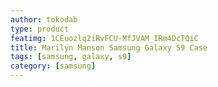 ```yaml
---
author: tokodab
type: product
featimg: 1CEuozlq2iRvFCU-MfJVAM_IRm4DcTQiC
title: Marilyn Manson Samsung Galaxy S9 Case
tags: [samsung, galaxy, s9]
category: [samsung]
---
```


